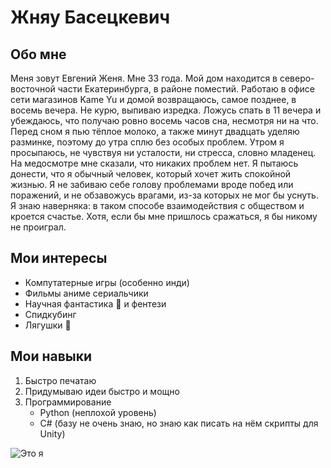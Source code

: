 # Жняу Басецкевич

## Обо мне
Меня зовут Евгений Женя. Мне 33 года. Мой дом находится в северо-восточной части Екатеринбурга, в районе поместий. Работаю в офисе сети магазинов Kame Yu и домой возвращаюсь, самое позднее, в восемь вечера. Не курю, выпиваю изредка. Ложусь спать в 11 вечера и убеждаюсь, что получаю ровно восемь часов сна, несмотря ни на что. Перед сном я пью тёплое молоко, а также минут двадцать уделяю разминке, поэтому до утра сплю без особых проблем. Утром я просыпаюсь, не чувствуя ни усталости, ни стресса, словно младенец. На медосмотре мне сказали, что никаких проблем нет. Я пытаюсь донести, что я обычный человек, который хочет жить спокойной жизнью. Я не забиваю себе голову проблемами вроде побед или поражений, и не обзавожусь врагами, из-за которых не мог бы уснуть. Я знаю наверняка: в таком способе взаимодействия с обществом и кроется счастье. Хотя, если бы мне пришлось сражаться, я бы никому не проиграл.

## Мои интересы
- Компутатерные игры (особенно инди)
- Фильмы аниме сериальчики
- Научная фантастика :rocket: и фентези
- Спидкубинг
- Лягушки :frog:
  
## Мои навыки
1. Быстро печатаю
2. Придумываю идеи быстро и мощно
3. Программирование
   - Python (неплохой уровень)
   - C# (базу не очень знаю, но знаю как писать на нём скрипты для Unity)


![Это я]([https://www.reddit.com/media?url=https%3A%2F%2Fpreview.redd.it%2F77u83erxp89d1.jpeg%3Fwidth%3D640%26crop%3Dsmart%26auto%3Dwebp%26s%3D2453019eff1bb5d0bf14e5e4d5055070286b2b7b](https://preview.redd.it/77u83erxp89d1.jpeg?width=640&crop=smart&auto=webp&s=2453019eff1bb5d0bf14e5e4d5055070286b2b7b))
